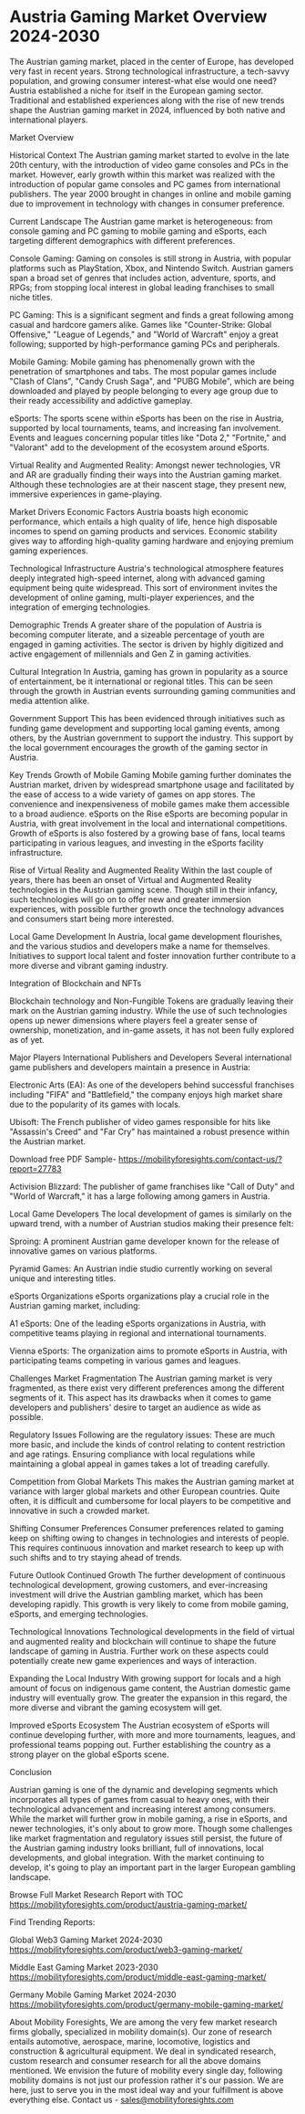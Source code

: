 # Austria Gaming Market Overview 2024-2030 #
The Austrian gaming market, placed in the center of Europe, has developed very fast in recent years. Strong technological infrastructure, a tech-savvy population, and growing consumer interest-what else would one need? Austria established a niche for itself in the European gaming sector. Traditional and established experiences along with the rise of new trends shape the Austrian gaming market in 2024, influenced by both native and international players.

Market Overview

Historical Context
The Austrian gaming market started to evolve in the late 20th century, with the introduction of video game consoles and PCs in the market. However, early growth within this market was realized with the introduction of popular game consoles and PC games from international publishers. The year 2000 brought in changes in online and mobile gaming due to improvement in technology with changes in consumer preference.

Current Landscape
The Austrian game market is heterogeneous: from console gaming and PC gaming to mobile gaming and eSports, each targeting different demographics with different preferences.

Console Gaming: Gaming on consoles is still strong in Austria, with popular platforms such as PlayStation, Xbox, and Nintendo Switch. Austrian gamers span a broad set of genres that includes action, adventure, sports, and RPGs; from stopping local interest in global leading franchises to small niche titles.

PC Gaming: This is a significant segment and finds a great following among casual and hardcore gamers alike. Games like "Counter-Strike: Global Offensive," "League of Legends," and "World of Warcraft" enjoy a great following; supported by high-performance gaming PCs and peripherals.

Mobile Gaming: Mobile gaming has phenomenally grown with the penetration of smartphones and tabs. The most popular games include "Clash of Clans", "Candy Crush Saga", and "PUBG Mobile", which are being downloaded and played by people belonging to every age group due to their ready accessibility and addictive gameplay.

eSports: The sports scene within eSports has been on the rise in Austria, supported by local tournaments, teams, and increasing fan involvement. Events and leagues concerning popular titles like "Dota 2," "Fortnite," and "Valorant" add to the development of the ecosystem around eSports.

Virtual Reality and Augmented Reality: Amongst newer technologies, VR and AR are gradually finding their ways into the Austrian gaming market. Although these technologies are at their nascent stage, they present new, immersive experiences in game-playing.

Market Drivers
Economic Factors
Austria boasts high economic performance, which entails a high quality of life, hence high disposable incomes to spend on gaming products and services. Economic stability gives way to affording high-quality gaming hardware and enjoying premium gaming experiences.

Technological Infrastructure
Austria's technological atmosphere features deeply integrated high-speed internet, along with advanced gaming equipment being quite widespread. This sort of environment invites the development of online gaming, multi-player experiences, and the integration of emerging technologies.

Demographic Trends
A greater share of the population of Austria is becoming computer literate, and a sizeable percentage of youth are engaged in gaming activities. The sector is driven by highly digitized and active engagement of millennials and Gen Z in gaming activities.

Cultural Integration
In Austria, gaming has grown in popularity as a source of entertainment, be it international or regional titles. This can be seen through the growth in Austrian events surrounding gaming communities and media attention alike.

Government Support
This has been evidenced through initiatives such as funding game development and supporting local gaming events, among others, by the Austrian government to support the industry. This support by the local government encourages the growth of the gaming sector in Austria.

Key Trends
Growth of Mobile Gaming
Mobile gaming further dominates the Austrian market, driven by widespread smartphone usage and facilitated by the ease of access to a wide variety of games on app stores. The convenience and inexpensiveness of mobile games make them accessible to a broad audience.
eSports on the Rise
eSports are becoming popular in Austria, with great involvement in the local and international competitions. Growth of eSports is also fostered by a growing base of fans, local teams participating in various leagues, and investing in the eSports facility infrastructure.

Rise of Virtual Reality and Augmented Reality
Within the last couple of years, there has been an onset of Virtual and Augmented Reality technologies in the Austrian gaming scene. Though still in their infancy, such technologies will go on to offer new and greater immersion experiences, with possible further growth once the technology advances and consumers start being more interested.

Local Game Development
In Austria, local game development flourishes, and the various studios and developers make a name for themselves. Initiatives to support local talent and foster innovation further contribute to a more diverse and vibrant gaming industry.

Integration of Blockchain and NFTs

Blockchain technology and Non-Fungible Tokens are gradually leaving their mark on the Austrian gaming industry. While the use of such technologies opens up newer dimensions where players feel a greater sense of ownership, monetization, and in-game assets, it has not been fully explored as of yet.

Major Players
International Publishers and Developers
Several international game publishers and developers maintain a presence in Austria: 

Electronic Arts (EA): As one of the developers behind successful franchises including "FIFA" and "Battlefield," the company enjoys high market share due to the popularity of its games with locals.

Ubisoft: The French publisher of video games responsible for hits like "Assassin's Creed" and "Far Cry" has maintained a robust presence within the Austrian market.

Download free PDF Sample- https://mobilityforesights.com/contact-us/?report=27783

Activision Blizzard: The publisher of game franchises like "Call of Duty" and "World of Warcraft," it has a large following among gamers in Austria.

Local Game Developers
The local development of games is similarly on the upward trend, with a number of Austrian studios making their presence felt:

Sproing: A prominent Austrian game developer known for the release of innovative games on various platforms.

Pyramid Games: An Austrian indie studio currently working on several unique and interesting titles.



eSports Organizations
eSports organizations play a crucial role in the Austrian gaming market, including:

A1 eSports: One of the leading eSports organizations in Austria, with competitive teams playing in regional and international tournaments.

Vienna eSports: The organization aims to promote eSports in Austria, with participating teams competing in various games and leagues.

Challenges
Market Fragmentation
The Austrian gaming market is very fragmented, as there exist very different preferences among the different segments of it. This aspect has its drawbacks when it comes to game developers and publishers' desire to target an audience as wide as possible.

Regulatory Issues
Following are the regulatory issues: These are much more basic, and include the kinds of control relating to content restriction and age ratings. Ensuring compliance with local regulations while maintaining a global appeal in games takes a lot of treading carefully.

Competition from Global Markets
This makes the Austrian gaming market at variance with larger global markets and other European countries. Quite often, it is difficult and cumbersome for local players to be competitive and innovative in such a crowded market.

Shifting Consumer Preferences
Consumer preferences related to gaming keep on shifting owing to changes in technologies and interests of people. This requires continuous innovation and market research to keep up with such shifts and to try staying ahead of trends.

Future Outlook
Continued Growth
The further development of continuous technological development, growing customers, and ever-increasing investment will drive the Austrian gambling market, which has been developing rapidly. This growth is very likely to come from mobile gaming, eSports, and emerging technologies.

Technological Innovations
Technological developments in the field of virtual and augmented reality and blockchain will continue to shape the future landscape of gaming in Austria. Further work on these aspects could potentially create new game experiences and ways of interaction.

Expanding the Local Industry
With growing support for locals and a high amount of focus on indigenous game content, the Austrian domestic game industry will eventually grow. The greater the expansion in this regard, the more diverse and vibrant the gaming ecosystem will get.

Improved eSports Ecosystem
The Austrian ecosystem of eSports will continue developing further, with more and more tournaments, leagues, and professional teams popping out. Further establishing the country as a strong player on the global eSports scene.

Conclusion

Austrian gaming is one of the dynamic and developing segments which incorporates all types of games from casual to heavy ones, with their technological advancement and increasing interest among consumers. While the market will further grow in mobile gaming, a rise in eSports, and newer technologies, it's only about to grow more. Though some challenges like market fragmentation and regulatory issues still persist, the future of the Austrian gaming industry looks brilliant, full of innovations, local developments, and global integration. With the market continuing to develop, it's going to play an important part in the larger European gambling landscape.


Browse Full Market Research Report with TOC https://mobilityforesights.com/product/austria-gaming-market/

Find Trending Reports:


Global Web3 Gaming Market 2024-2030 https://mobilityforesights.com/product/web3-gaming-market/

Middle East Gaming Market 2023-2030 https://mobilityforesights.com/product/middle-east-gaming-market/


Germany Mobile Gaming Market 2024-2030 https://mobilityforesights.com/product/germany-mobile-gaming-market/

About Mobility Foresights,
We are among the very few market research firms globally, specialized in mobility domain(s). Our zone of research entails automotive, aerospace, marine, locomotive, logistics and construction & agricultural equipment. We deal in syndicated research, custom research and consumer research for all the above domains mentioned.
We envision the future of mobility every single day, following mobility domains is not just our profession rather it's our passion. We are here, just to serve you in the most ideal way and your fulfillment is above everything else. Contact us -  sales@mobilityforesights.com
